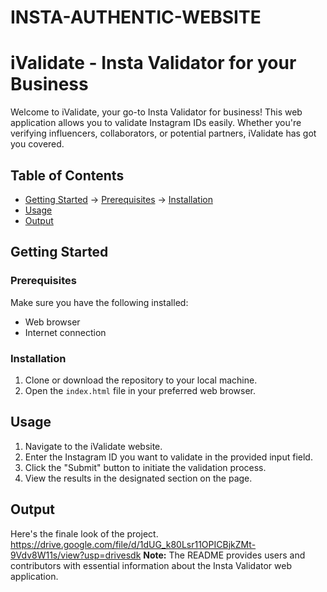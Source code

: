 # INSTA-AUTHENTIC-WEBSITE
# iValidate - Insta Validator for your Business

Welcome to iValidate, your go-to Insta Validator for business! This web application allows you to validate Instagram IDs easily. Whether you're verifying influencers, collaborators, or potential partners, iValidate has got you covered.

## Table of Contents
- [Getting Started](#getting-started)
    -> [Prerequisites](#prerequisites)
    -> [Installation](#installation)
- [Usage](#usage)
- [Output](#output)
   
## Getting Started

### Prerequisites
Make sure you have the following installed:
- Web browser
- Internet connection

### Installation
1. Clone or download the repository to your local machine.
2. Open the `index.html` file in your preferred web browser.

## Usage
1. Navigate to the iValidate website.
2. Enter the Instagram ID you want to validate in the provided input field.
3. Click the "Submit" button to initiate the validation process.
4. View the results in the designated section on the page.

## Output

Here's the finale look of the project.
https://drive.google.com/file/d/1dUG_k80Lsr11OPICBjkZMt-9Vdv8W11s/view?usp=drivesdk
**Note:** The README provides users and contributors with essential information about the Insta Validator web application.
